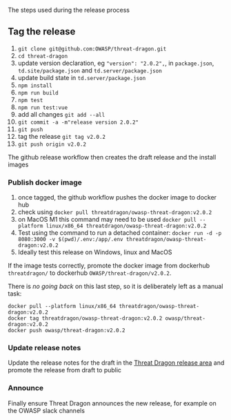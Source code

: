 The steps used during the release process

## Tag the release
1. `git clone git@github.com:OWASP/threat-dragon.git`
2. `cd threat-dragon`
3. update version declaration, eg `"version": "2.0.2",`, in `package.json`, `td.site/package.json` and `td.server/package.json`
4. update build state in `td.server/package.json`
5. `npm install`
6. `npm run build`
7. `npm test`
8. `npm run test:vue`
9. add all changes `git add --all`
10. `git commit -a -m"release version 2.0.2"`
11. `git push`
12. tag the release `git tag v2.0.2`
13. `git push origin v2.0.2`

The github release workflow then creates the draft release and the install images

### Publish docker image
1. once tagged, the github workflow pushes the docker image to docker hub 
2. check using `docker pull threatdragon/owasp-threat-dragon:v2.0.2`
3. on MacOS M1 this command may need to be used `docker pull --platform linux/x86_64 threatdragon/owasp-threat-dragon:v2.0.2`
4. Test using the command to run a detached container: `docker run -d -p 8080:3000 -v $(pwd)/.env:/app/.env threatdragon/owasp-threat-dragon:v2.0.2`
5. Ideally test this release on Windows, linux and MacOS

If the image tests correctly, promote the docker image from dockerhub `threatdragon/` to dockerhub `OWASP/threat-dragon/v2.0.2`.

There is _no going back_ on this last step, so it is deliberately left as a manual task:

```
docker pull --platform linux/x86_64 threatdragon/owasp-threat-dragon:v2.0.2
docker tag threatdragon/owasp-threat-dragon:v2.0.2 owasp/threat-dragon:v2.0.2
docker push owasp/threat-dragon:v2.0.2
```

### Update release notes
Update the release notes for the draft in the
[Threat Dragon release area](https://github.com/OWASP/threat-dragon/releases) and promote the release from draft to public

### Announce
Finally ensure Threat Dragon announces the new release, for example on the OWASP slack channels
